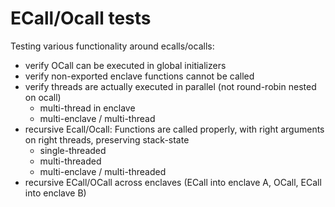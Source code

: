 ECall/Ocall tests
=================

Testing various functionality around ecalls/ocalls:
- verify OCall can be executed in global initializers
- verify non-exported enclave functions cannot be called
- verify threads are actually executed in parallel (not round-robin nested on ocall)
  + multi-thread in enclave
  + multi-enclave / multi-thread
- recursive Ecall/Ocall: Functions are called properly, with right arguments on right threads,
  preserving stack-state
  + single-threaded
  + multi-threaded
  + multi-enclave / multi-threaded
- recursive ECall/OCall across enclaves (ECall into enclave A, OCall, ECall into enclave B)

